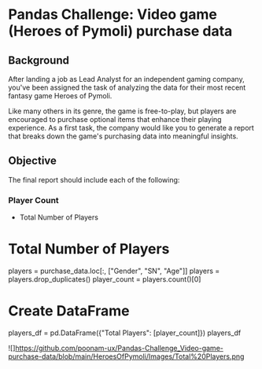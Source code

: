 # Pandas Challenge: Video game (Heroes of Pymoli) purchase data

## Background
After landing a job as Lead Analyst for an independent gaming company, you've been assigned the task of analyzing the data for their most recent fantasy game Heroes of Pymoli.

Like many others in its genre, the game is free-to-play, but players are encouraged to purchase optional items that enhance their playing experience. As a first task, the company would like you to generate a report that breaks down the game's purchasing data into meaningful insights.

## Objective
The final report should include each of the following:

### Player Count
* Total Number of Players
# Total Number of Players
players = purchase_data.loc[:, ["Gender", "SN", "Age"]]
players = players.drop_duplicates()
player_count = players.count()[0]

# Create DataFrame
players_df = pd.DataFrame({"Total Players": [player_count]})
players_df

![]https://github.com/poonam-ux/Pandas-Challenge_Video-game-purchase-data/blob/main/HeroesOfPymoli/Images/Total%20Players.png

